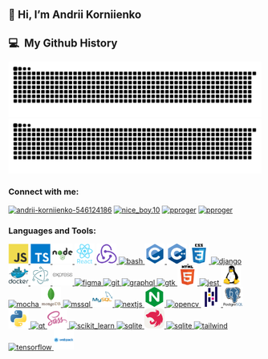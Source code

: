 <h2> 👋 Hi, I’m Andrii Korniienko</h2>

<h2> 💻 &nbsp;My Github History</h2>

![github contribution grid snake animation](https://raw.githubusercontent.com/pproger/pproger/output/github-contribution-grid-snake-dark.svg#gh-dark-mode-only)![github contribution grid snake animation](https://raw.githubusercontent.com/pproger/pproger/output/github-contribution-grid-snake.svg#gh-light-mode-only)


<h3 align="left">Connect with me:</h3>
<p align="left">
	<a href="https://linkedin.com/in/andrii-korniienko-546124186" target="blank"><img align="center"
			src="https://raw.githubusercontent.com/rahuldkjain/github-profile-readme-generator/master/src/images/icons/Social/linked-in-alt.svg"
			alt="andrii-korniienko-546124186" height="30" width="40" /></a>
	<a href="https://www.instagram.com/p_proger" target="blank"><img align="center"
			src="https://raw.githubusercontent.com/rahuldkjain/github-profile-readme-generator/master/src/images/icons/Social/instagram.svg"
			alt="nice_boy.10" height="30" width="40" /></a>
	<a href="https://youtube.com/@pproger?si=mAhyTjK-MNETJ7XF" target="blank"><img align="center" src="https://raw.githubusercontent.com/rahuldkjain/github-profile-readme-generator/master/src/images/icons/Social/youtube.svg" alt="pproger" height="30" width="40" /></a>
	<a href="https://www.twitch.tv/ppr0ger" target="blank"><img align="center" src="https://raw.githubusercontent.com/rahuldkjain/github-profile-readme-generator/master/src/images/icons/Social/twitch.svg" alt="pproger" height="30" width="40" /></a>
</p>

<h3 align="left">Languages and Tools:</h3>
<p align="left">
	<a href="https://developer.mozilla.org/en-US/docs/Web/JavaScript" target="_blank" rel="noreferrer"> <img
			src="https://raw.githubusercontent.com/devicons/devicon/master/icons/javascript/javascript-original.svg"
			alt="javascript" width="40" height="40" /> </a>
	<a href="https://www.typescriptlang.org/" target="_blank" rel="noreferrer"> <img
			src="https://raw.githubusercontent.com/devicons/devicon/master/icons/typescript/typescript-original.svg"
			alt="typescript" width="40" height="40" /> </a>
	<a href="https://nodejs.org" target="_blank" rel="noreferrer"> <img
			src="https://raw.githubusercontent.com/devicons/devicon/master/icons/nodejs/nodejs-original-wordmark.svg"
			alt="nodejs" width="40" height="40" /> </a>
	<a href="https://reactjs.org/" target="_blank" rel="noreferrer"> <img
			src="https://raw.githubusercontent.com/devicons/devicon/master/icons/react/react-original-wordmark.svg"
			alt="react" width="40" height="40" /> </a> <a href="https://redux.js.org" target="_blank" rel="noreferrer"> <img
			src="https://raw.githubusercontent.com/devicons/devicon/master/icons/redux/redux-original.svg" alt="redux"
			width="40" height="40" /> </a>
	<a href="https://www.gnu.org/software/bash/" target="_blank" rel="noreferrer"> <img
			src="https://www.vectorlogo.zone/logos/gnu_bash/gnu_bash-icon.svg" alt="bash" width="40" height="40" /> </a> <a
		href="https://www.cprogramming.com/" target="_blank" rel="noreferrer"> <img
			src="https://raw.githubusercontent.com/devicons/devicon/master/icons/c/c-original.svg" alt="c" width="40"
			height="40" /> </a> <a href="https://www.w3schools.com/cpp/" target="_blank" rel="noreferrer"> <img
			src="https://raw.githubusercontent.com/devicons/devicon/master/icons/cplusplus/cplusplus-original.svg"
			alt="cplusplus" width="40" height="40" /> </a> <a href="https://www.w3schools.com/css/" target="_blank"
		rel="noreferrer"> <img
			src="https://raw.githubusercontent.com/devicons/devicon/master/icons/css3/css3-original-wordmark.svg" alt="css3"
			width="40" height="40" /> </a> <a href="https://www.djangoproject.com/" target="_blank" rel="noreferrer"> <img
			src="https://cdn.worldvectorlogo.com/logos/django.svg" alt="django" width="40" height="40" /> </a> <a
		href="https://www.docker.com/" target="_blank" rel="noreferrer"> <img
			src="https://raw.githubusercontent.com/devicons/devicon/master/icons/docker/docker-original-wordmark.svg"
			alt="docker" width="40" height="40" /> </a> <a href="https://www.electronjs.org" target="_blank" rel="noreferrer">
		<img src="https://raw.githubusercontent.com/devicons/devicon/master/icons/electron/electron-original.svg"
			alt="electron" width="40" height="40" /> </a> <a href="https://expressjs.com" target="_blank" rel="noreferrer">
		<img src="https://raw.githubusercontent.com/devicons/devicon/master/icons/express/express-original-wordmark.svg"
			alt="express" width="40" height="40" /> </a> <a href="https://www.figma.com/" target="_blank" rel="noreferrer">
		<img src="https://www.vectorlogo.zone/logos/figma/figma-icon.svg" alt="figma" width="40" height="40" /> </a>  <a href="https://git-scm.com/" target="_blank" rel="noreferrer"> <img
			src="https://www.vectorlogo.zone/logos/git-scm/git-scm-icon.svg" alt="git" width="40" height="40" /> </a> <a
		href="https://graphql.org" target="_blank" rel="noreferrer"> <img
			src="https://www.vectorlogo.zone/logos/graphql/graphql-icon.svg" alt="graphql" width="40" height="40" /> </a> <a
		href="https://www.gtk.org/" target="_blank" rel="noreferrer"> <img
			src="https://upload.wikimedia.org/wikipedia/commons/7/71/GTK_logo.svg" alt="gtk" width="40" height="40" /> </a> <a
		href="https://www.w3.org/html/" target="_blank" rel="noreferrer"> <img
			src="https://raw.githubusercontent.com/devicons/devicon/master/icons/html5/html5-original-wordmark.svg"
			alt="html5" width="40" height="40" /> </a> <a href="https://jestjs.io" target="_blank" rel="noreferrer"> <img
			src="https://www.vectorlogo.zone/logos/jestjsio/jestjsio-icon.svg" alt="jest" width="40" height="40" /> </a> <a
		href="https://www.linux.org/" target="_blank" rel="noreferrer"> <img
			src="https://raw.githubusercontent.com/devicons/devicon/master/icons/linux/linux-original.svg" alt="linux"
			width="40" height="40" /> </a> <a href="https://mochajs.org" target="_blank" rel="noreferrer"> <img
			src="https://www.vectorlogo.zone/logos/mochajs/mochajs-icon.svg" alt="mocha" width="40" height="40" /> </a> <a
		href="https://www.mongodb.com/" target="_blank" rel="noreferrer"> <img
			src="https://raw.githubusercontent.com/devicons/devicon/master/icons/mongodb/mongodb-original-wordmark.svg"
			alt="mongodb" width="40" height="40" /> </a> <a href="https://www.microsoft.com/en-us/sql-server" target="_blank"
		rel="noreferrer"> <img src="https://www.svgrepo.com/show/303229/microsoft-sql-server-logo.svg" alt="mssql"
			width="40" height="40" /> </a> <a href="https://www.mysql.com/" target="_blank" rel="noreferrer"> <img
			src="https://raw.githubusercontent.com/devicons/devicon/master/icons/mysql/mysql-original-wordmark.svg"
			alt="mysql" width="40" height="40" /> </a> <a href="https://nextjs.org/" target="_blank" rel="noreferrer"> <img
			src="https://cdn.worldvectorlogo.com/logos/nextjs-2.svg" alt="nextjs" width="40" height="40" /> </a> <a
		href="https://www.nginx.com" target="_blank" rel="noreferrer"> <img
			src="https://raw.githubusercontent.com/devicons/devicon/master/icons/nginx/nginx-original.svg" alt="nginx"
			width="40" height="40" /> </a> <a href="https://opencv.org/" target="_blank" rel="noreferrer"> <img
			src="https://www.vectorlogo.zone/logos/opencv/opencv-icon.svg" alt="opencv" width="40" height="40" /> </a> <a
		href="https://pandas.pydata.org/" target="_blank" rel="noreferrer"> <img
			src="https://raw.githubusercontent.com/devicons/devicon/2ae2a900d2f041da66e950e4d48052658d850630/icons/pandas/pandas-original.svg"
			alt="pandas" width="40" height="40" /> </a> <a href="https://www.postgresql.org" target="_blank" rel="noreferrer">
		<img
			src="https://raw.githubusercontent.com/devicons/devicon/master/icons/postgresql/postgresql-original-wordmark.svg"
			alt="postgresql" width="40" height="40" /> </a> <a href="https://www.python.org" target="_blank" rel="noreferrer">
		<img src="https://raw.githubusercontent.com/devicons/devicon/master/icons/python/python-original.svg" alt="python"
			width="40" height="40" /> </a> <a href="https://www.qt.io/" target="_blank" rel="noreferrer"> <img
			src="https://upload.wikimedia.org/wikipedia/commons/0/0b/Qt_logo_2016.svg" alt="qt" width="40" height="40" /> </a>
	<a href="https://sass-lang.com" target="_blank" rel="noreferrer"> <img
			src="https://raw.githubusercontent.com/devicons/devicon/master/icons/sass/sass-original.svg" alt="sass" width="40"
			height="40" /> </a> <a href="https://scikit-learn.org/" target="_blank" rel="noreferrer"> <img
			src="https://upload.wikimedia.org/wikipedia/commons/0/05/Scikit_learn_logo_small.svg" alt="scikit_learn"
			width="40" height="40" /> </a> <a href="https://hono.dev/" target="_blank" rel="noreferrer"> <img
			src="https://github.com/gilbarbara/logos/blob/main/logos/hono.svg" alt="sqlite" width="40" height="40" /> </a>
	<a href="https://nestjs.com/" target="_blank" rel="noreferrer"> <img
			src="https://github.com/tandpfun/skill-icons/blob/main/icons/NestJS-Light.svg" alt="sqlite" width="40" height="40" /> </a>
	<a href="https://htmx.org/" target="_blank" rel="noreferrer"> <img
			src="https://github.com/tandpfun/skill-icons/blob/main/icons/Htmx-Light.svg" alt="sqlite" width="40" height="40" /> </a><a
		href="https://tailwindcss.com/" target="_blank" rel="noreferrer"> <img
			src="https://www.vectorlogo.zone/logos/tailwindcss/tailwindcss-icon.svg" alt="tailwind" width="40" height="40" />
	</a> <a href="https://www.tensorflow.org" target="_blank" rel="noreferrer"> <img
			src="https://www.vectorlogo.zone/logos/tensorflow/tensorflow-icon.svg" alt="tensorflow" width="40" height="40" />
	</a><a href="https://webpack.js.org" target="_blank" rel="noreferrer">
		<img
			src="https://raw.githubusercontent.com/devicons/devicon/d00d0969292a6569d45b06d3f350f463a0107b0d/icons/webpack/webpack-original-wordmark.svg"
			alt="webpack" width="40" height="40" /> </a>
</p>
<!---
PPROGER/PPROGER is a ✨ special ✨ repository because its `README.md` (this file) appears on your GitHub profile.
You can click the Preview link to take a look at your changes.
--->

